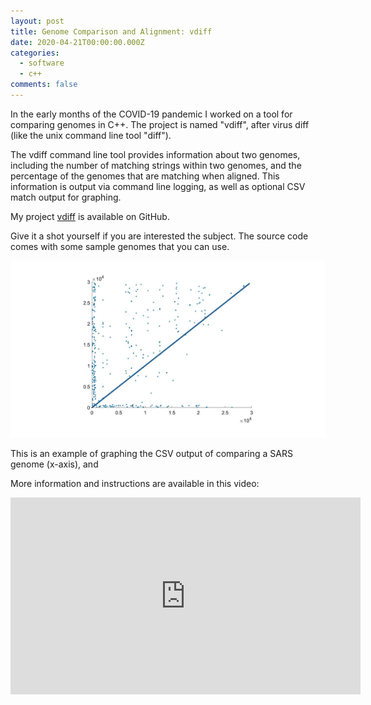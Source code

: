 ```yaml
---
layout: post
title: Genome Comparison and Alignment: vdiff
date: 2020-04-21T00:00:00.000Z
categories:
  - software
  - c++
comments: false
---
```


In the early months of the COVID-19 pandemic I worked on a tool for comparing genomes in C++. The project is named "vdiff", after virus diff (like the unix command line tool "diff"). 

The vdiff command line tool provides information about two genomes, including the number of matching strings within two genomes, and the percentage of the genomes that are matching when aligned. This information is output via command line logging, as well as optional CSV match output for graphing. 

<!-- more -->

My project [vdiff](https://github.com/tehp/vdiff) is available on GitHub.

Give it a shot yourself if you are interested the subject. The source code comes with some sample genomes that you can use. 

![vdiff](/img/vdiff.png)

This is an example of graphing the CSV output of comparing a SARS genome (x-axis), and 

More information and instructions are available in this video:

<iframe width="560" height="315" src="https://www.youtube.com/embed/AkUEvy7Igu0" frameborder="0" allow="accelerometer; autoplay; encrypted-media; gyroscope; picture-in-picture" allowfullscreen></iframe>